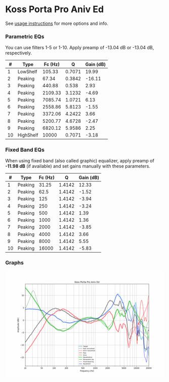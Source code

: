 # Koss Porta Pro Aniv Ed
See [usage instructions](https://github.com/jaakkopasanen/AutoEq#usage) for more options and info.

### Parametric EQs
You can use filters 1-5 or 1-10. Apply preamp of -13.04 dB or -13.04 dB, respectively.

|   # | Type      |   Fc (Hz) |      Q |   Gain (dB) |
|-----|-----------|-----------|--------|-------------|
|   1 | LowShelf  |    105.33 | 0.7071 |       19.99 |
|   2 | Peaking   |     67.34 | 0.3842 |      -16.11 |
|   3 | Peaking   |    440.88 | 0.538  |        2.93 |
|   4 | Peaking   |   2109.33 | 3.1232 |       -4.69 |
|   5 | Peaking   |   7085.74 | 1.0721 |        6.13 |
|   6 | Peaking   |   2558.86 | 5.8123 |       -1.55 |
|   7 | Peaking   |   3372.06 | 4.2422 |        3.66 |
|   8 | Peaking   |   5200.77 | 4.6728 |       -2.47 |
|   9 | Peaking   |   6820.12 | 5.9586 |        2.25 |
|  10 | HighShelf |  10000    | 0.7071 |       -3.18 |

### Fixed Band EQs
When using fixed band (also called graphic) equalizer, apply preamp of **-11.98 dB** (if available) and set gains manually with these parameters.

|   # | Type    |   Fc (Hz) |      Q |   Gain (dB) |
|-----|---------|-----------|--------|-------------|
|   1 | Peaking |     31.25 | 1.4142 |       12.33 |
|   2 | Peaking |     62.5  | 1.4142 |       -1.52 |
|   3 | Peaking |    125    | 1.4142 |       -3.94 |
|   4 | Peaking |    250    | 1.4142 |       -3.24 |
|   5 | Peaking |    500    | 1.4142 |        1.39 |
|   6 | Peaking |   1000    | 1.4142 |        1.36 |
|   7 | Peaking |   2000    | 1.4142 |       -3.85 |
|   8 | Peaking |   4000    | 1.4142 |        3.66 |
|   9 | Peaking |   8000    | 1.4142 |        5.55 |
|  10 | Peaking |  16000    | 1.4142 |       -5.83 |

### Graphs
![](./Koss%20Porta%20Pro%20Aniv%20Ed.png)
